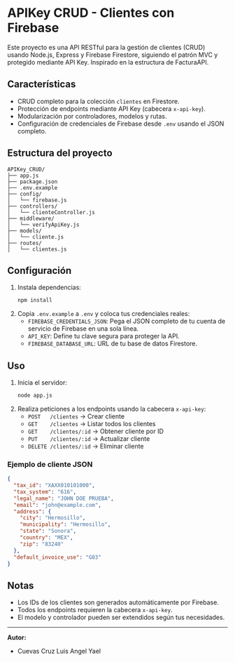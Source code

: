# APIKey CRUD - Clientes con Firebase

Este proyecto es una API RESTful para la gestión de clientes (CRUD) usando Node.js, Express y Firebase Firestore, siguiendo el patrón MVC y protegido mediante API Key. Inspirado en la estructura de FacturaAPI.

## Características
- CRUD completo para la colección `clientes` en Firestore.
- Protección de endpoints mediante API Key (cabecera `x-api-key`).
- Modularización por controladores, modelos y rutas.
- Configuración de credenciales de Firebase desde `.env` usando el JSON completo.

## Estructura del proyecto
```
APIKey_CRUD/
├── app.js
├── package.json
├── .env.example
├── config/
│   └── firebase.js
├── controllers/
│   └── clienteController.js
├── middleware/
│   └── verifyApiKey.js
├── models/
│   └── cliente.js
├── routes/
│   └── clientes.js
```

## Configuración
1. Instala dependencias:
   ```sh
   npm install
   ```
2. Copia `.env.example` a `.env` y coloca tus credenciales reales:
   - `FIREBASE_CREDENTIALS_JSON`: Pega el JSON completo de tu cuenta de servicio de Firebase en una sola línea.
   - `API_KEY`: Define tu clave segura para proteger la API.
   - `FIREBASE_DATABASE_URL`: URL de tu base de datos Firestore.

## Uso
1. Inicia el servidor:
   ```sh
   node app.js
   ```
2. Realiza peticiones a los endpoints usando la cabecera `x-api-key`:
   - `POST   /clientes`      → Crear cliente
   - `GET    /clientes`      → Listar todos los clientes
   - `GET    /clientes/:id`  → Obtener cliente por ID
   - `PUT    /clientes/:id`  → Actualizar cliente
   - `DELETE /clientes/:id`  → Eliminar cliente

### Ejemplo de cliente JSON
```json
{
  "tax_id": "XAXX010101000",
  "tax_system": "616",
  "legal_name": "JOHN DOE PRUEBA",
  "email": "john@example.com",
  "address": {
    "city": "Hermosillo",
    "municipality": "Hermosillo",
    "state": "Sonora",
    "country": "MEX",
    "zip": "83240"
  },
  "default_invoice_use": "G03"
}
```

## Notas
- Los IDs de los clientes son generados automáticamente por Firebase.
- Todos los endpoints requieren la cabecera `x-api-key`.
- El modelo y controlador pueden ser extendidos según tus necesidades.

---

**Autor:**
- Cuevas Cruz Luis Angel Yael
